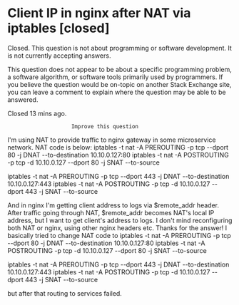 
# Client IP in nginx after NAT via iptables [closed]







Closed. This question is not about programming or software development. It is not currently accepting answers.
                        
                    










 This question does not appear to be about a specific programming problem, a software algorithm, or software tools primarily used by programmers. If you believe the question would be on-topic on another Stack Exchange site, you can leave a comment to explain where the question may be able to be answered.


Closed 13 mins ago.







                        Improve this question
                    



I'm using NAT to provide traffic to nginx gateway in some microservice network. NAT code is below:
iptables -t nat -A PREROUTING -p tcp --dport 80 -j DNAT --to-destination 10.10.0.127:80
iptables -t nat -A POSTROUTING -p tcp -d 10.10.0.127 --dport 80 -j SNAT --to-source <NAT local IP>

iptables -t nat -A PREROUTING -p tcp --dport 443 -j DNAT --to-destination 10.10.0.127:443
iptables -t nat -A POSTROUTING -p tcp -d 10.10.0.127 --dport 443 -j SNAT --to-source <NAT local IP>

And in nginx I'm getting client address to logs via $remote_addr header. After traffic going through NAT, $remote_addr becomes NAT's local IP address, but I want to get client's address to logs.
I don't mind reconfiguring both NAT or nginx, using other nginx headers etc.
Thanks for the answer!
I basically tried to change NAT code to
iptables -t nat -A PREROUTING -p tcp --dport 80 -j DNAT --to-destination 10.10.0.127:80
iptables -t nat -A POSTROUTING -p tcp -d 10.10.0.127 --dport 80 -j SNAT --to-source <NAT public IP>

iptables -t nat -A PREROUTING -p tcp --dport 443 -j DNAT --to-destination 10.10.0.127:443
iptables -t nat -A POSTROUTING -p tcp -d 10.10.0.127 --dport 443 -j SNAT --to-source <NAT public IP>

but after that routing to services failed.

        